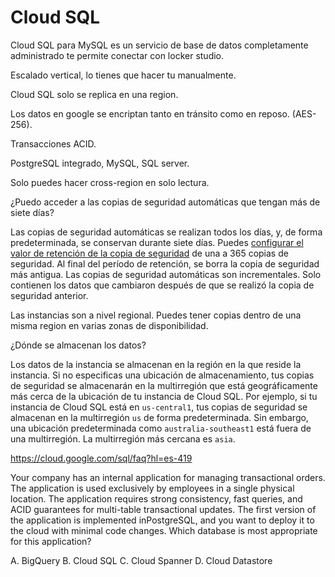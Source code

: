 # Cloud SQL

Cloud SQL para MySQL es un servicio de base de datos completamente administrado te permite conectar con locker studio.

Escalado vertical, lo tienes que hacer tu manualmente.

Cloud SQL solo se replica en una region.

Los datos en google se encriptan tanto en tránsito como en reposo. (AES-256).

Transacciones ACID.

PostgreSQL integrado, MySQL, SQL server.

Solo puedes hacer cross-region en solo lectura.

¿Puedo acceder a las copias de seguridad automáticas que tengan más de siete días?

Las copias de seguridad automáticas se realizan todos los días, y, de forma predeterminada, se conservan durante siete días. Puedes [configurar el valor de retención de la copia de seguridad](https://cloud.google.com/sql/docs/mysql/backup-recovery/backups?hl=es-419#retention) de una a 365 copias de seguridad. Al final del período de retención, se borra la copia de seguridad más antigua. Las copias de seguridad automáticas son incrementales. Solo contienen los datos que cambiaron después de que se realizó la copia de seguridad anterior. 

Las instancias son a nivel regional. Puedes tener copias dentro de una misma region en varias zonas de disponibilidad.

¿Dónde se almacenan los datos?

Los datos de la instancia se almacenan en la región en la que reside la instancia. Si no especificas una ubicación de almacenamiento, tus copias de seguridad se almacenarán en la multirregión que está geográficamente más cerca de la ubicación de tu instancia de Cloud SQL. Por ejemplo, si tu instancia de Cloud SQL está en `us-central1`, tus copias de seguridad se almacenan en la multirregión `us` de forma predeterminada. Sin embargo, una ubicación predeterminada como `australia-southeast1` está fuera de una multirregión. La multirregión más cercana es `asia`.

https://cloud.google.com/sql/faq?hl=es-419

Your company has an internal application for managing transactional orders. The application is used  exclusively by employees in a single physical location. The application requires strong consistency,
fast queries, and ACID guarantees for multi-table transactional updates. The first version of the
application is implemented inPostgreSQL, and you want to deploy it to the cloud with minimal code
changes. Which database is most appropriate for this application?

A. BigQuery
B. Cloud SQL
C. Cloud Spanner
D. Cloud Datastore